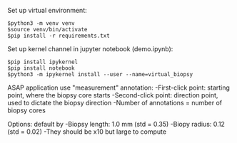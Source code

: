 
Set up virtual environment:

```
$python3 -m venv venv
$source venv/bin/activate
$pip install -r requirements.txt
```

Set up kernel channel in jupyter notebook (demo.ipynb):

```
$pip install ipykernel
$pip install notebook
$python3 -m ipykernel install --user --name=virtual_biopsy
```

ASAP application use "measurement" annotation:
	-First-click point: starting point, where the biopsy core starts
	-Second-click point: direction point, used to dictate the biopsy direction
	-Number of annotations = number of biopsy cores

Options: default by
	-Biopsy length: 1.0 mm (std = 0.35)
	-Biopy radius: 0.12 (std = 0.02)
	-They should be x10 but large to compute
